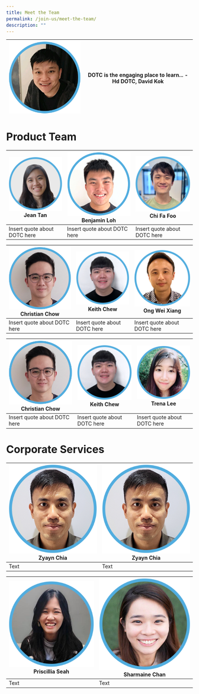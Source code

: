 ```yaml
---
title: Meet the Team
permalink: /join-us/meet-the-team/
description: ""
---
```

| ![Head DOTC David Kok](/images/Meet%20the%20Team/david-kok.png) | DOTC is the engaging place to learn... - Hd DOTC, David Kok|
| -------- | -------- 

# Product Team

| ![Software Engineer Team Lead Jean Tan](/images/Meet%20the%20Team/jean-tan-swe.png)Jean Tan|![Software Engineer Benjamin Loh](/images/Meet%20the%20Team/benjamin-loh.png) Benjamin Loh | ![Software Engineer Chi Fa Foo](/images/Meet%20the%20Team/chi-fa-updated.png) Chi Fa Foo|
| -------- | -------- | -------- |
| Insert quote about DOTC here | Insert quote about DOTC here | Insert quote about DOTC here |



| ![Software Engineer Christian Chow](/images/Meet%20the%20Team/christian-chow.png) Christian Chow|![Software Engineer Keith Chew](/images/Meet%20the%20Team/keith-chew.png) Keith Chew | ![Software Engineer Ong Wei Xiang](/images/Meet%20the%20Team/wei-xiang-ong.png) Ong Wei Xiang |
| -------- | -------- | -------- |
| Insert quote about DOTC here     | Insert quote about DOTC here     | Insert quote about DOTC here    |

| ![Software Engineer Christian Chow](/images/Meet%20the%20Team/christian-chow.png) Christian Chow|![Software Engineer Keith Chew](/images/Meet%20the%20Team/keith-chew.png) Keith Chew | ![Trena Lee UX/UI Designer](/images/Meet%20the%20Team/trena-lee-designer.png) Trena Lee |
| -------- | -------- | -------- |
| Insert quote about DOTC here     | Insert quote about DOTC here     | Insert quote about DOTC here    |

# Corporate Services

| ![Zyayn Chia Corporate Services Branch](/images/Meet%20the%20Team/zyayn-chia.png)Zyayn Chia | ![Zyayn Chia Corporate Services Branch](/images/Meet%20the%20Team/zyayn-chia.png)Zyayn Chia
| -------- | -------- 
| Text     | Text     

| ![Priscillia Seah Corporate Services Branch](/images/Meet%20the%20Team/pris-seah-corporate.png)Priscillia Seah | ![Sharmaine Chan Corporate Services Branch](/images/Meet%20the%20Team/sharmaine-chan.png)Sharmaine Chan 
| -------- | -------- 
| Text     | Text
